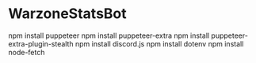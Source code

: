 # WarzoneStatsBot

npm install puppeteer
npm install puppeteer-extra
npm install puppeteer-extra-plugin-stealth
npm install discord.js
npm install dotenv
npm install node-fetch
